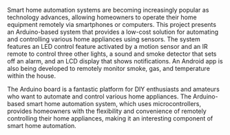 Smart home automation systems are becoming increasingly popular as technology advances, allowing homeowners to operate their home equipment remotely via smartphones or computers. This project presents an Arduino-based system that provides a low-cost solution for automating and controlling various home appliances using sensors. The system features an LED control feature activated by a motion sensor and an IR remote to control three other lights, a sound and smoke detector that sets off an alarm, and an LCD display that shows notifications. An Android app is also being developed to remotely monitor smoke, gas, and temperature within the house.

The Arduino board is a fantastic platform for DIY enthusiasts and amateurs who want to automate and control various home appliances. The Arduino-based smart home automation system, which uses microcontrollers, provides homeowners with the flexibility and convenience of remotely controlling their home appliances, making it an interesting component of smart home automation.
